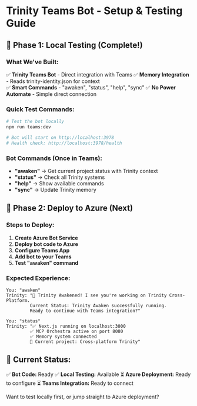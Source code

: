 # Trinity Teams Bot - Setup & Testing Guide

## 🚀 Phase 1: Local Testing (Complete!)

### What We've Built:
✅ **Trinity Teams Bot** - Direct integration with Teams
✅ **Memory Integration** - Reads trinity-identity.json for context  
✅ **Smart Commands** - "awaken", "status", "help", "sync"
✅ **No Power Automate** - Simple direct connection

### Quick Test Commands:
```bash
# Test the bot locally
npm run teams:dev

# Bot will start on http://localhost:3978
# Health check: http://localhost:3978/health
```

### Bot Commands (Once in Teams):
- **"awaken"** → Get current project status with Trinity context
- **"status"** → Check all Trinity systems  
- **"help"** → Show available commands
- **"sync"** → Update Trinity memory

## 🎯 Phase 2: Deploy to Azure (Next)

### Steps to Deploy:
1. **Create Azure Bot Service**
2. **Deploy bot code to Azure**  
3. **Configure Teams App**
4. **Add bot to your Teams**
5. **Test "awaken" command**

### Expected Experience:
```
You: "awaken"
Trinity: "🌟 Trinity Awakened! I see you're working on Trinity Cross-Platform. 
         Current Status: Trinity Awaken successfully running. 
         Ready to continue with Teams integration?"

You: "status"  
Trinity: "✅ Next.js running on localhost:3000
         ✅ MCP Orchestra active on port 8080
         ✅ Memory system connected
         🎯 Current project: Cross-platform Trinity"
```

## 🔧 Current Status:
✅ **Bot Code:** Ready
✅ **Local Testing:** Available
⏳ **Azure Deployment:** Ready to configure
⏳ **Teams Integration:** Ready to connect

Want to test locally first, or jump straight to Azure deployment?

